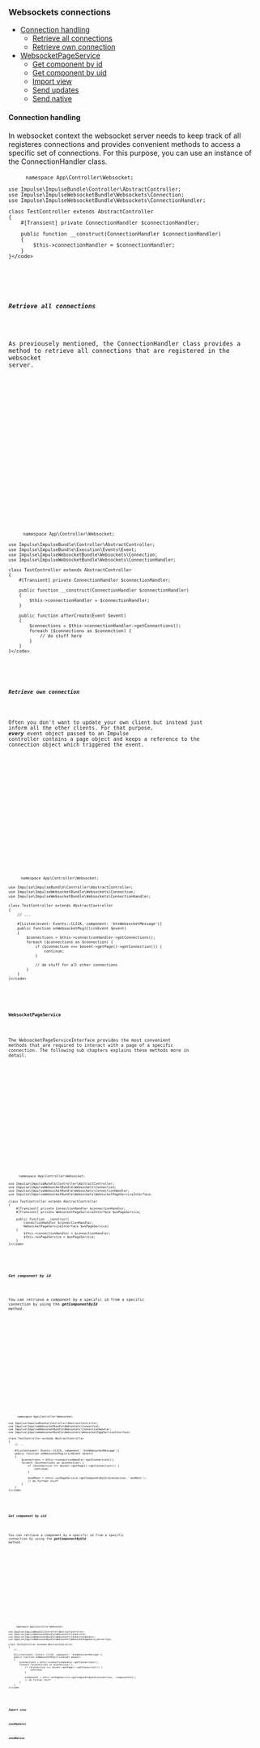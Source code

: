 <h3 class="doc-title">Websockets connections</h3>

- [Connection handling](#connection-handling)
	- [Retrieve all connections](#retrieve-all-connections)
	- [Retrieve own connection](#retrieve-own-connection)
- [WebsocketPageService](#websocket-page-service)
	- [Get component by id](#getComponentById)
    - [Get component by uid](#getComponentByUid)
    - [Import view](#importView)
    - [Send updates](#sendUpdates)
    - [Send native](#sendNative)

<h4><a name="connection-handling">Connection handling</a></h4>

In websocket context the websocket server needs to keep track of all registeres connections and provides convenient methods to access a specific set of connections. For this purpose, you can use an instance of the ConnectionHandler class.

<div>
  <div class="code-header">
    <div class="container-fluid">
        <div class="row">
          <div class="button red"></div>
          	<div class="button yellow"></div>
          	<div class="button green"></div>
        </div>
    </div>
  </div>
  <pre class="code-white imp-code line-numbers language-php">
	<code class="language-php"><?php

    namespace App\Controller\Websocket;

    use Impulse\ImpulseBundle\Controller\AbstractController;
    use Impulse\ImpulseWebsocketBundle\Websockets\Connection;
    use Impulse\ImpulseWebsocketBundle\Websockets\ConnectionHandler;

    class TestController extends AbstractController
    {
        #[Transient] private ConnectionHandler $connectionHandler;

        public function __construct(ConnectionHandler $connectionHandler)
        {
            $this->connectionHandler = $connectionHandler;
        }
    }</code>
  </pre>
</div>

<h5><a id="retrieve-all-connections">Retrieve all connections</a></h5>

As previousely mentioned, the ConnectionHandler class provides a method to retrieve all connections that are registered in the websocket server.

<div>
  <div class="code-header">
    <div class="container-fluid">
        <div class="row">
          <div class="button red"></div>
          	<div class="button yellow"></div>
          	<div class="button green"></div>
        </div>
    </div>
  </div>
  <pre class="code-white imp-code line-numbers language-php">
	<code class="language-php"><?php

    namespace App\Controller\Websocket;

    use Impulse\ImpulseBundle\Controller\AbstractController;
    use Impulse\ImpulseBundle\Execution\Events\Event;
    use Impulse\ImpulseWebsocketBundle\Websockets\Connection;
    use Impulse\ImpulseWebsocketBundle\Websockets\ConnectionHandler;

    class TestController extends AbstractController
    {
        #[Transient] private ConnectionHandler $connectionHandler;

        public function __construct(ConnectionHandler $connectionHandler)
        {
            $this->connectionHandler = $connectionHandler;
        }
        
        public function afterCreate(Event $event)
        {
        	$connections = $this->connectionHandler->getConnections();
            foreach ($connections as $connection) {
            	// do stuff here
            }
        }
    }</code>
  </pre>
</div>

<h5><a id="retrieve-own-connection">Retrieve own connection</a></h5>

Often you don't want to update your own client but instead just inform all the other clients. For that purpose, **_every_** event object passed to an Impulse controller contains a page object and keeps a reference to the connection object which triggered the event.

<div>
  <div class="code-header">
    <div class="container-fluid">
        <div class="row">
          <div class="button red"></div>
          	<div class="button yellow"></div>
          	<div class="button green"></div>
        </div>
    </div>
  </div>
  <pre class="code-white imp-code line-numbers language-php">
	<code class="language-php"><?php

    namespace App\Controller\Websocket;

    use Impulse\ImpulseBundle\Controller\AbstractController;
    use Impulse\ImpulseWebsocketBundle\Websockets\Connection;
    use Impulse\ImpulseWebsocketBundle\Websockets\ConnectionHandler;

    class TestController extends AbstractController
    {
        // ...
        
        #[Listen(event: Events::CLICK, component: 'btnWebsocketMessage')]
        public function onWebsocketMsg(ClickEvent $event)
        {
            $connections = $this->connectionHandler->getConnections();
            foreach ($connections as $connection) {
                if ($connection === $event->getPage()->getConnection()) {
                    continue;
                }
               
                // do stuff for all other connections
            }
        }
    }</code>
  </pre>
</div>

<h4><a name="websocket-page-service">WebsocketPageService</a></h4>

The WebsocketPageServiceInterface provides the most convenient methods that are required to interact with a page of a specific connection. The following sub chapters explains these methods more in detail.

<div>
  <div class="code-header">
    <div class="container-fluid">
        <div class="row">
          <div class="button red"></div>
          	<div class="button yellow"></div>
          	<div class="button green"></div>
        </div>
    </div>
  </div>
  <pre class="code-white imp-code line-numbers language-php">
	<code class="language-php"><?php

    namespace App\Controller\Websocket;

    use Impulse\ImpulseBundle\Controller\AbstractController;
    use Impulse\ImpulseWebsocketBundle\Websockets\Connection;
    use Impulse\ImpulseWebsocketBundle\Websockets\ConnectionHandler;
    use Impulse\ImpulseWebsocketBundle\Websockets\WebsocketPageServiceInterface;

    class TestController extends AbstractController
    {
        #[Transient] private ConnectionHandler $connectionHandler;
        #[Transient] private WebsocketPageServiceInterface $wsPageService;

        public function __construct(
        	ConnectionHandler $connectionHandler, 
        	WebsocketPageServiceInterface $wsPageService)
        {
            $this->connectionHandler = $connectionHandler;
            $this->wsPageService = $wsPageService;
        }
    }</code>
  </pre>
</div>

<h5><a id="getComponentById">Get component by id</a></h5>

You can retrieve a component by a specific id from a specific connection by using the **_getComponentById_** method.

<div>
  <div class="code-header">
    <div class="container-fluid">
        <div class="row">
          <div class="button red"></div>
          	<div class="button yellow"></div>
          	<div class="button green"></div>
        </div>
    </div>
  </div>
  <pre class="code-white imp-code line-numbers language-php">
	<code class="language-php"><?php

    namespace App\Controller\Websocket;

    use Impulse\ImpulseBundle\Controller\AbstractController;
    use Impulse\ImpulseWebsocketBundle\Websockets\Connection;
    use Impulse\ImpulseWebsocketBundle\Websockets\ConnectionHandler;
    use Impulse\ImpulseWebsocketBundle\Websockets\WebsocketPageServiceInterface;

    class TestController extends AbstractController
    {
        // ...
        
        #[Listen(event: Events::CLICK, component: 'btnWebsocketMessage')]
        public function onWebsocketMsg(ClickEvent $event)
        {
            $connections = $this->connectionHandler->getConnections();
            foreach ($connections as $connection) {
                if ($connection === $event->getPage()->getConnection()) {
                    continue;
                }

    			$wndRoot = $this->wsPageService->getComponentById($connection, 'wndRoot');
                // do further stuff
            }
        }
    }</code>
  </pre>
</div>


<h5><a id="getComponentByUid">Get component by uid</a></h5>

You can retrieve a component by a specific id from a specific connection by using the **_getComponentByUid_** method.

<div>
  <div class="code-header">
    <div class="container-fluid">
        <div class="row">
          <div class="button red"></div>
          	<div class="button yellow"></div>
          	<div class="button green"></div>
        </div>
    </div>
  </div>
  <pre class="code-white imp-code line-numbers language-php">
	<code class="language-php"><?php

    namespace App\Controller\Websocket;

    use Impulse\ImpulseBundle\Controller\AbstractController;
    use Impulse\ImpulseWebsocketBundle\Websockets\Connection;
    use Impulse\ImpulseWebsocketBundle\Websockets\ConnectionHandler;
    use Impulse\ImpulseWebsocketBundle\Websockets\WebsocketPageServiceInterface;

    class TestController extends AbstractController
    {
        // ...
        
        #[Listen(event: Events::CLICK, component: 'btnWebsocketMessage')]
        public function onWebsocketMsg(ClickEvent $event)
        {
            $connections = $this->connectionHandler->getConnections();
            foreach ($connections as $connection) {
                if ($connection === $event->getPage()->getConnection()) {
                    continue;
                }

    			$component = $this->wsPageService->getComponentByUid($connection, 'componentUid');
                // do further stuff
            }
        }
    }</code>
  </pre>
</div>

<h5><a id="importView">Import view</a></h5>
<h5><a id="sendUpdates">sendUpdates</a></h5>
<h5><a id="sendNative">sendNative</a></h5>